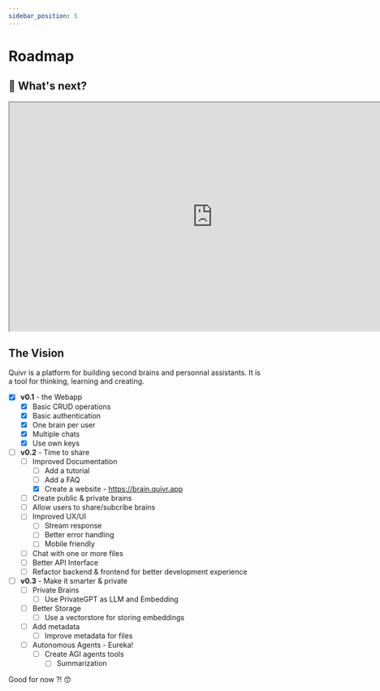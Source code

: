 ```yaml
---
sidebar_position: 5
---
```


# Roadmap

## 🚀 What's next?

<iframe  width="800" height="450" src="https://whimsical.com/embed/U1XffvPhZxXtNT5Y2ucGvg"></iframe>



## The Vision

Quivr is a platform for building second brains and personnal assistants. It is a tool for thinking, learning and creating. 

- [X] **v0.1** - the Webapp
  - [x] Basic CRUD operations
  - [X] Basic authentication
  - [X] One brain per user
  - [X] Multiple chats
  - [X] Use own keys
- [ ] **v0.2** - Time to share
  - [ ] Improved Documentation
    - [ ] Add a tutorial
    - [ ] Add a FAQ
    - [X] Create a website - https://brain.quivr.app
  - [ ] Create public & private brains
  - [ ] Allow users to share/subcribe brains 
  - [ ] Improved UX/UI
    - [ ] Stream response
    - [ ] Better error handling
    - [ ] Mobile friendly
  - [ ] Chat with one or more files
  - [ ] Better API Interface 
  - [ ] Refactor backend & frontend for better development experience
- [ ] **v0.3** - Make it smarter & private
  - [ ] Private Brains
    - [ ] Use PrivateGPT as LLM and Embedding
  - [ ] Better Storage
    - [ ] Use a vectorstore for storing embeddings
  - [ ] Add metadata
    - [ ] Improve metadata for files
  - [ ] Autonomous Agents - Eureka!
    - [ ] Create AGI agents tools
      - [ ] Summarization

Good for now ?! 😙